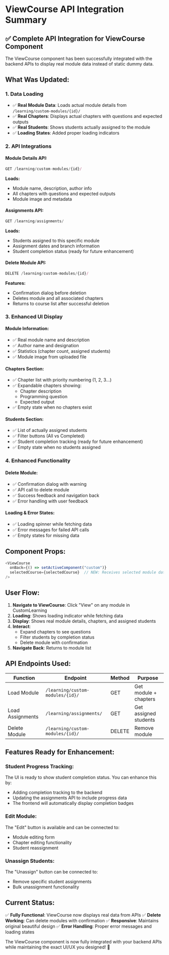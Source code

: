 # ViewCourse API Integration Summary

## ✅ **Complete API Integration for ViewCourse Component**

The ViewCourse component has been successfully integrated with the backend APIs to display real module data instead of static dummy data.

## **What Was Updated:**

### **1. Data Loading**
- ✅ **Real Module Data**: Loads actual module details from `/learning/custom-modules/{id}/`
- ✅ **Real Chapters**: Displays actual chapters with questions and expected outputs
- ✅ **Real Students**: Shows students actually assigned to the module
- ✅ **Loading States**: Added proper loading indicators

### **2. API Integrations**

#### **Module Details API:**
```javascript
GET /learning/custom-modules/{id}/
```
**Loads:**
- Module name, description, author info
- All chapters with questions and expected outputs
- Module image and metadata

#### **Assignments API:**
```javascript
GET /learning/assignments/
```
**Loads:**
- Students assigned to this specific module
- Assignment dates and branch information
- Student completion status (ready for future enhancement)

#### **Delete Module API:**
```javascript
DELETE /learning/custom-modules/{id}/
```
**Features:**
- Confirmation dialog before deletion
- Deletes module and all associated chapters
- Returns to course list after successful deletion

### **3. Enhanced UI Display**

#### **Module Information:**
- ✅ Real module name and description
- ✅ Author name and designation
- ✅ Statistics (chapter count, assigned students)
- ✅ Module image from uploaded file

#### **Chapters Section:**
- ✅ Chapter list with priority numbering (1, 2, 3...)
- ✅ Expandable chapters showing:
  - Chapter description
  - Programming question
  - Expected output
- ✅ Empty state when no chapters exist

#### **Students Section:**
- ✅ List of actually assigned students
- ✅ Filter buttons (All vs Completed)
- ✅ Student completion tracking (ready for future enhancement)
- ✅ Empty state when no students assigned

### **4. Enhanced Functionality**

#### **Delete Module:**
- ✅ Confirmation dialog with warning
- ✅ API call to delete module
- ✅ Success feedback and navigation back
- ✅ Error handling with user feedback

#### **Loading & Error States:**
- ✅ Loading spinner while fetching data
- ✅ Error messages for failed API calls
- ✅ Empty states for missing data

## **Component Props:**

```javascript
<ViewCourse 
  onBack={() => setActiveComponent("custom")} 
  selectedCourse={selectedCourse}  // NEW: Receives selected module data
/>
```

## **User Flow:**

1. **Navigate to ViewCourse**: Click "View" on any module in CustomLearning
2. **Loading**: Shows loading indicator while fetching data
3. **Display**: Shows real module details, chapters, and assigned students
4. **Interact**: 
   - Expand chapters to see questions
   - Filter students by completion status
   - Delete module with confirmation
5. **Navigate Back**: Returns to module list

## **API Endpoints Used:**

| Function | Endpoint | Method | Purpose |
|----------|----------|--------|---------|
| Load Module | `/learning/custom-modules/{id}/` | GET | Get module + chapters |
| Load Assignments | `/learning/assignments/` | GET | Get assigned students |
| Delete Module | `/learning/custom-modules/{id}/` | DELETE | Remove module |

## **Features Ready for Enhancement:**

### **Student Progress Tracking:**
The UI is ready to show student completion status. You can enhance this by:
- Adding completion tracking to the backend
- Updating the assignments API to include progress data
- The frontend will automatically display completion badges

### **Edit Module:**
The "Edit" button is available and can be connected to:
- Module editing form
- Chapter editing functionality
- Student reassignment

### **Unassign Students:**
The "Unassign" button can be connected to:
- Remove specific student assignments
- Bulk unassignment functionality

## **Current Status:**

✅ **Fully Functional**: ViewCourse now displays real data from APIs
✅ **Delete Working**: Can delete modules with confirmation
✅ **Responsive**: Maintains original beautiful design
✅ **Error Handling**: Proper error messages and loading states

The ViewCourse component is now fully integrated with your backend APIs while maintaining the exact UI/UX you designed! 🚀